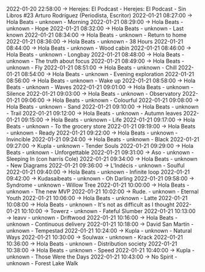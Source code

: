 2022-01-20 22:58:00 -> Herejes: El Podcast - Herejes: El Podcast - Sin Libros #23 Arturo Rodríguez (Periodista, Escritor)
2022-01-21 08:27:00 -> Hola Beats - unknown - Morning
2022-01-21 08:29:00 -> Hola Beats - unknown - Hope
2022-01-21 08:32:00 -> Hola Beats - unknown - Last known
2022-01-21 08:34:00 -> Hola Beats - unknown - Return to home
2022-01-21 08:36:00 -> Hola Beats - unknown - 38 Hours
2022-01-21 08:44:00 -> Hola Beats - unknown - Wood cabin
2022-01-21 08:46:00 -> Hola Beats - unknown - Longbay
2022-01-21 08:48:00 -> Hola Beats - unknown - The truth about focus
2022-01-21 08:49:00 -> Hola Beats - unknown - Fly
2022-01-21 08:51:00 -> Hola Beats - unknown - Chill
2022-01-21 08:54:00 -> Hola Beats - unknown - Evening exploration
2022-01-21 08:56:00 -> Hola Beats - unknown - Wake up
2022-01-21 08:58:00 -> Hola Beats - unknown - Waves
2022-01-21 09:01:00 -> Hola Beats - unknown - Silence
2022-01-21 09:03:00 -> Hola Beats - unknown - Observatory
2022-01-21 09:06:00 -> Hola Beats - unknown - Colourful
2022-01-21 09:08:00 -> Hola Beats - unknown - Sand
2022-01-21 09:10:00 -> Hola Beats - unknown - Trail
2022-01-21 09:12:00 -> Hola Beats - unknown - Autumn leaves
2022-01-21 09:15:00 -> Hola Beats - unknown - Life
2022-01-21 09:17:00 -> Hola Beats - unknown - To the grocery store
2022-01-21 09:19:00 -> Hola Beats - unknown - Ready
2022-01-21 09:22:00 -> Hola Beats - unknown - Invincible
2022-01-21 09:24:00 -> Hola Beats - unknown - Black
2022-01-21 09:27:00 -> Kupla - unknown - Tender Souls
2022-01-21 09:29:00 -> Hola Beats - unknown - Unforgettable
2022-01-21 09:31:00 -> Aso - unknown - Sleeping In (con harris Cole)
2022-01-21 09:34:00 -> Hola Beats - unknown - New Diagrams
2022-01-21 09:36:00 -> L’Indécis - unknown - Soulful
2022-01-21 09:40:00 -> Hola Beats - unknown - Infinite loop
2022-01-21 09:42:00 -> Kudasaibeats - unknown - Oh Darling
2022-01-21 09:58:00 -> Syndrome - unknown - Willow Tree
2022-01-21 10:00:00 -> Hola Beats - unknown - The new MVP
2022-01-21 10:02:00 -> Rude. - unknown - Eternal Youth
2022-01-21 10:06:00 -> Hola Beats - unknown - Latte
2022-01-21 10:08:00 -> Hola Beats - unknown - It's not as difficult as I thought
2022-01-21 10:10:00 -> Towerz - unknown - Fateful Slumber
2022-01-21 10:13:00 -> leavv - unknown - Driftwood
2022-01-21 10:16:00 -> Hola Beats - unknown - Continuous delivery
2022-01-21 10:18:00 -> David San Martín - unknown - Tempestad
2022-01-21 10:24:00 -> Kupla - unknown - Natural Ways
2022-01-21 10:30:00 -> Soulwax - unknown - Krack
2022-01-21 10:36:00 -> Hola Beats - unknown - Distribution society
2022-01-21 10:38:00 -> Hola Beats - unknown - Speed
2022-01-21 10:40:00 -> Kupla - unknown - Those Were the Days
2022-01-21 10:43:00 -> No Spirit - unknown - Forest Lake Walk

